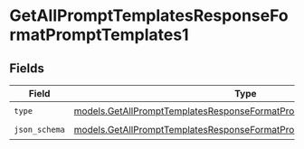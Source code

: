 # GetAllPromptTemplatesResponseFormatPromptTemplates1


## Fields

| Field                                                                                                                                                | Type                                                                                                                                                 | Required                                                                                                                                             | Description                                                                                                                                          |
| ---------------------------------------------------------------------------------------------------------------------------------------------------- | ---------------------------------------------------------------------------------------------------------------------------------------------------- | ---------------------------------------------------------------------------------------------------------------------------------------------------- | ---------------------------------------------------------------------------------------------------------------------------------------------------- |
| `type`                                                                                                                                               | [models.GetAllPromptTemplatesResponseFormatPromptTemplatesResponseType](../models/getallprompttemplatesresponseformatprompttemplatesresponsetype.md) | :heavy_check_mark:                                                                                                                                   | N/A                                                                                                                                                  |
| `json_schema`                                                                                                                                        | [models.GetAllPromptTemplatesResponseFormatPromptTemplatesJSONSchema](../models/getallprompttemplatesresponseformatprompttemplatesjsonschema.md)     | :heavy_check_mark:                                                                                                                                   | N/A                                                                                                                                                  |
